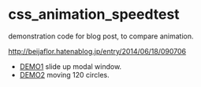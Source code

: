 css_animation_speedtest
=======================

demonstration code for blog post, to compare animation.

http://beijaflor.hatenablog.jp/entry/2014/06/18/090706

- [DEMO1](./speedtest.html) slide up modal window.
- [DEMO2](./speedtest2.html) moving 120 circles.
